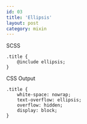 ```yaml
---
id: 03
title: 'Ellipsis'
layout: post
category: mixin
---
```


SCSS

    .title {
        @include ellipsis;
    }

CSS Output

    .title {
        white-space: nowrap;
        text-overflow: ellipsis;
        overflow: hidden;
        display: block;
    }
